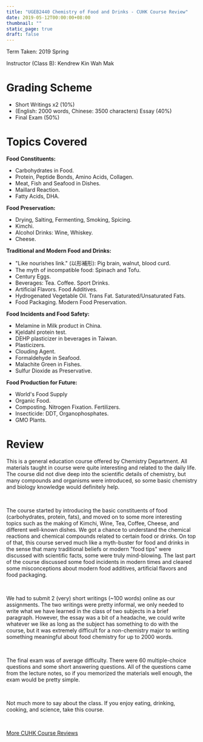 ```yaml
---
title: "UGEB2440 Chemistry of Food and Drinks - CUHK Course Review"
date: 2019-05-12T00:00:00+08:00
thumbnail: ""
static_page: true
draft: false
---
```


Term Taken: 2019 Spring

Instructor (Class B): Kendrew Kin Wah Mak

# Grading Scheme
* Short Writings x2 (10%)
* (English: 2000 words, Chinese: 3500 characters) Essay (40%)
* Final Exam (50%)

# Topics Covered
**Food Constituents:**

* Carbohydrates in Food.
* Protein, Peptide Bonds, Amino Acids, Collagen.
* Meat, Fish and Seafood in Dishes.
* Maillard Reaction.
* Fatty Acids, DHA.

**Food Preservation:**

* Drying, Salting, Fermenting, Smoking, Spicing.
* Kimchi.
* Alcohol Drinks: Wine, Whiskey.
* Cheese.

**Traditional and Modern Food and Drinks:**

* "Like nourishes link." (以形補形): Pig brain, walnut, blood curd.
* The myth of incompatible food: Spinach and Tofu.
* Century Eggs.
* Beverages: Tea. Coffee. Sport Drinks.
* Artificial Flavors. Food Additives.
* Hydrogenated Vegetable Oil. Trans Fat. Saturated/Unsaturated Fats.
* Food Packaging. Modern Food Preservation.

**Food Incidents and Food Safety:**

* Melamine in Milk product in China.
* Kjeldahl protein test.
* DEHP plasticizer in beverages in Taiwan.
* Plasticizers.
* Clouding Agent.
* Formaldehyde in Seafood.
* Malachite Green in Fishes.
* Sulfur Dioxide as Preservative.

**Food Production for Future:**

* World's Food Supply
* Organic Food.
* Composting. Nitrogen Fixation. Fertilizers.
* Insecticide: DDT, Organophosphates.
* GMO Plants.

# Review
This is a general education course offered by Chemistry Department. All materials taught in course were quite interesting and related to the daily life. The course did not dive deep into the scientific details of chemistry, but many compounds and organisms were introduced, so some basic chemistry and biology knowledge would definitely help.

<br />

The course started by introducing the basic constituents of food (carbohydrates, protein, fats), and moved on to some more interesting topics such as the making of Kimchi, Wine, Tea, Coffee, Cheese, and different well-known dishes. We got a chance to understand the chemical reactions and chemical compounds related to certain food or drinks. On top of that, this course served much like a myth-buster for food and drinks in the sense that many traditional beliefs or modern "food tips" were discussed with scientific facts, some were truly mind-blowing. The last part of the course discussed some food incidents in modern times and cleared some misconceptions about modern food additives, artificial flavors and food packaging.

<br />

We had to submit 2 (very) short writings (~100 words) online as our assignments. The two writings were pretty informal, we only needed to write what we have learned in the class of two subjects in a brief paragraph. However, the essay was a bit of a headache, we could write whatever we like as long as the subject has something to do with the course, but it was extremely difficult for a non-chemistry major to writing something meaningful about food chemistry for up to 2000 words.

<br />

The final exam was of average difficulty. There were 60 multiple-choice questions and some short answering questions. All of the questions came from the lecture notes, so if you memorized the materials well enough, the exam would be pretty simple.

<br />

Not much more to say about the class. If you enjoy eating, drinking, cooking, and science, take this course.

<br />

[More CUHK Course Reviews](/course-review)